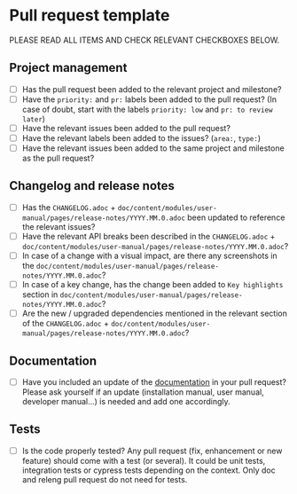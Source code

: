 # Pull request template

PLEASE READ ALL ITEMS AND CHECK RELEVANT CHECKBOXES BELOW.

## Project management

- [ ] Has the pull request been added to the relevant project and milestone?
- [ ] Have the `priority:` and `pr:` labels been added to the pull request? (In case of doubt, start with the labels `priority: low` and `pr: to review later`)
- [ ] Have the relevant issues been added to the pull request?
- [ ] Have the relevant labels been added to the issues? (`area:`, `type:`)
- [ ] Have the relevant issues been added to the same project and milestone as the pull request?

## Changelog and release notes

- [ ] Has the `CHANGELOG.adoc` + `doc/content/modules/user-manual/pages/release-notes/YYYY.MM.0.adoc` been updated to reference the relevant issues?
- [ ] Have the relevant API breaks been described in the `CHANGELOG.adoc` + `doc/content/modules/user-manual/pages/release-notes/YYYY.MM.0.adoc`?
- [ ] In case of a change with a visual impact, are there any screenshots in the `doc/content/modules/user-manual/pages/release-notes/YYYY.MM.0.adoc`?
- [ ] In case of a key change, has the change been added to `Key highlights` section in `doc/content/modules/user-manual/pages/release-notes/YYYY.MM.0.adoc`?
- [ ] Are the new / upgraded dependencies mentioned in the relevant section of the `CHANGELOG.adoc` + `doc/content/modules/user-manual/pages/release-notes/YYYY.MM.0.adoc`?

## Documentation

- [ ] Have you included an update of the [documentation](https://doc.mbse-syson.org) in your pull request? Please ask yourself if an update (installation manual, user manual, developer manual...) is needed and add one accordingly.

## Tests

- [ ] Is the code properly tested? Any pull request (fix, enhancement or new feature) should come with a test (or several). It could be unit tests, integration tests or cypress tests depending on the context. Only doc and releng pull request do not need for tests.

